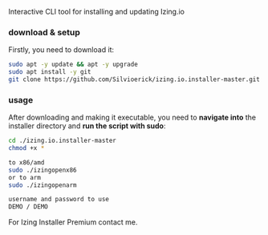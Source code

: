 Interactive CLI tool for installing and updating Izing.io

### download & setup

Firstly, you need to download it:


```bash
sudo apt -y update && apt -y upgrade
sudo apt install -y git
git clone https://github.com/Silvioerick/izing.io.installer-master.git
```


### usage

After downloading and making it executable, you need to **navigate into** the installer directory and **run the script with sudo**:

```bash
cd ./izing.io.installer-master
chmod +x * 
```

```bash
to x86/amd
sudo ./izingopenx86
or to arm
sudo ./izingopenarm
```
```bash
username and password to use
DEMO / DEMO
```

For Izing Installer Premium contact me.

